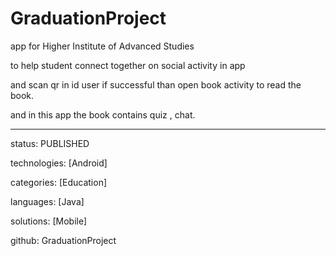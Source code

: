 # GraduationProject
app for Higher Institute of Advanced Studies 

to help student connect together on social activity in app

and scan qr in id user if successful than open book activity to read the book.

and in this app the book contains quiz , chat.

---
status:       PUBLISHED 

technologies: [Android] 

categories:   [Education] 

languages:    [Java] 

solutions:    [Mobile] 

github:       GraduationProject 

 
